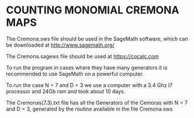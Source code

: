 # COUNTING MONOMIAL CREMONA MAPS

The Cremona.sws file should be used in the SageMath software, which can be downloaded at http://www.sagemath.org/

The Cremona.sagews file should be used at https://cocalc.com

To run the program in cases where they have many generators it is recommended to use SageMath on a powerful computer.

To run the case N = 7 and D = 3 we use a computer with a 3.4 Ghz I7 processor and 24Gb ram and took about 10 days.

The Cremonas(7.3).txt file has all the Generators of the Cemoras with N = 7 and D = 3, generated by the routine available in the file Cremona.sws
